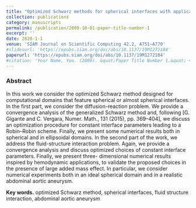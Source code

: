 ```yaml
---
title: "Optimized Schwarz methods for spherical interfaces with application to fluid-structure interaction"
collection: publications
category: manuscripts
permalink: /publication/2009-10-01-paper-title-number-1
excerpt: ''
date: 2020-1-1
venue: 'SIAM Journal on Scientific Computing 42.2, A751–A770'
#slidesurl: 'https://epubs.siam.org/doi/abs/10.1137/19M1272184'
paperurl: 'https://epubs.siam.org/doi/abs/10.1137/19M1272184'
#citation: 'Your Name, You. (2009). &quot;Paper Title Number 1.&quot; <i>Journal 1</i>. 1(1).'
---
```

### Abstract <br>
In this work we consider the optimized Schwarz method designed for computational
domains that feature spherical or almost spherical interfaces. In the first part, we consider the
diffusion-reaction problem. We provide a convergence analysis of the generalized Schwarz method
and, following [G. Gigante and C. Vergara, Numer. Math., 131 (2015), pp. 369–404], we discuss an
optimization procedure for constant interface parameters leading to a Robin–Robin scheme. Finally,
we present some numerical results both in spherical and in ellipsoidal domains. In the second part
of the work, we address the fluid-structure interaction problem. Again, we provide a convergence
analysis and discuss optimized choices of constant interface parameters. Finally, we present three-
dimensional numerical results inspired by hemodynamic applications, to validate the proposed choices
in the presence of large added mass effect. In particular, we consider numerical experiments both in
an ideal spherical domain and in a realistic abdominal aortic aneurysm.

**Key words.** optimized Schwarz method, spherical interfaces, fluid structure interaction,
abdominal aortic aneurysm
